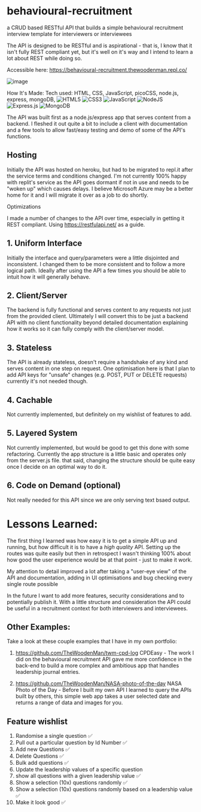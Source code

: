 # behavioural-recruitment

a CRUD based RESTful API that builds a simple behavioural recruitment interview template for interviewers or interviewees

The API is designed to be RESTful and is aspirational - that is, I know that it isn't fully REST compliant yet, but it's well on it's way and I intend to learn a lot about REST while doing so.

Accessible here: https://behavioural-recruitment.thewoodenman.repl.co/

![image](https://user-images.githubusercontent.com/85075266/200978222-b12e5a75-7696-4599-9832-20bdf9919570.png)


How It's Made:
Tech used: HTML, CSS, JavaScript, picoCSS, node.js, express, mongoDB,
![HTML5](https://img.shields.io/badge/html5-%23E34F26.svg?style=for-the-badge&logo=html5&logoColor=white)
![CSS3](https://img.shields.io/badge/css3-%231572B6.svg?style=for-the-badge&logo=css3&logoColor=white)
![JavaScript](https://img.shields.io/badge/javascript-%23323330.svg?style=for-the-badge&logo=javascript&logoColor=%23F7DF1E)
![NodeJS](https://img.shields.io/badge/node.js-6DA55F?style=for-the-badge&logo=node.js&logoColor=white)
![Express.js](https://img.shields.io/badge/express.js-%23404d59.svg?style=for-the-badge&logo=express&logoColor=%2361DAFB)
![MongoDB](https://img.shields.io/badge/MongoDB-%234ea94b.svg?style=for-the-badge&logo=mongodb&logoColor=white)

The API was built first as a node.js/express app that serves content from a backend. I fleshed it out quite a bit to include a client with documentation and a few tools to allow fast/easy testing and demo of some of the API's functions.

## Hosting

Initially the API was hosted on heroku, but had to be migrated to repl.it after the service terms and conditions changed. I'm not currently 100% happy with replit's service as the API goes dormant if not in use and needs to be "woken up" which causes delays. I believe Microsoft Azure may be a better home for it and I will migrate it over as a job to do shortly.

Optimizations

I made a number of changes to the API over time, especially in getting it REST compliant. Using https://restfulapi.net/ as a guide.

## 1. Uniform Interface
Initially the interface and query/parameters were a little disjointed and inconsistent.  I changed them to be more consistent and to follow a more logical path.  Ideally after using the API a few times you should be able to intuit how it will generally behave.

## 2. Client/Server
The backend is fully functional and serves content to any requests not just from the provided client. Ultimately I will convert this to be just a backend API with no client functionality beyond detailed documentation explaining how it works so it can fully comply with the client/server model.

## 3. Stateless
The API is already stateless, doesn't require a handshake of any kind and serves content in one step on request. One optimisation here is that I plan to add API keys for "unsafe" changes (e.g. POST, PUT or DELETE requests) currently it's not needed though.

## 4. Cachable 
Not currently implemented, but definitely on my wishlist of features to add.

## 5. Layered System
Not currently implemented, but would be good to get this done with some refactoring. Currently the app structure is a little basic and operates only from the server.js file.  that said, changing the structure should be quite easy once I decide on an optimal way to do it.

## 6.  Code on Demand (optional)
Not really needed for this API since we are only serving text bsaed output.

# Lessons Learned:
The first thing I learned was how easy it is to get a simple API up and running, but how difficult it is to have a *high quality* API.  Setting up the routes was quite easily but then in retrospect I wasn't thinking 100% about how good the user experience would be at that point - just to make it work. 

My attention to detail improved a lot after taking a "user-eye view" of the API and documentation, adding in UI optimisations and bug checking every single route possible

In the future I want to add more features, security considerations and to potentially publish it.  With a little structure and consideration the API could be useful in a recruitment context for both interviewers and interviewees.

## Other Examples:
Take a look at these couple examples that I have in my own portfolio:

1. https://github.com/TheWoodenMan/twm-cpd-log CPDEasy - The work I did on the behavioural recruitment API gave me more confidence in the back-end to build a more complex and ambitious app that handles leadership journal entries.

2. https://github.com/TheWoodenMan/NASA-photo-of-the-day NASA Photo of the Day - Before I built my own API I learned to query the APIs built by others, this simple web app takes a user selected date and returns a range of data and images for you.


## Feature wishlist

1.  Randomise a single question ✅
2.  Pull out a particular question by Id Number ✅
3.  Add new Questions ✅
4.  Delete Questions ✅
5.  Bulk add questions ✅
6.  Update the leadership values of a specific question
7.  show all questions with a given leadership value ✅
8.  Show a selection (10x) questions randomly ✅
9.  Show a selection (10x) questions randomly based on a leadership value ✅
10. Make it look good ✅
